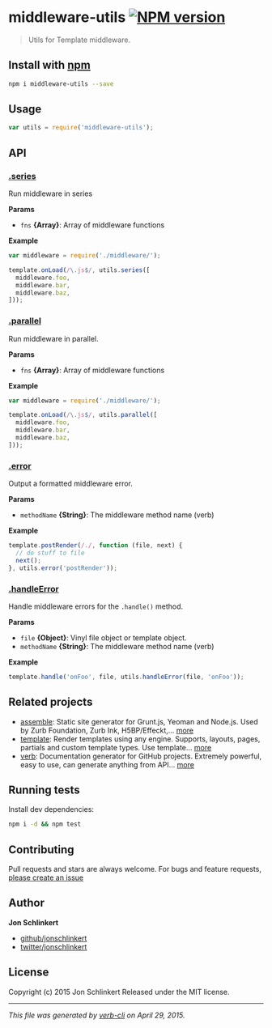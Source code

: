 # middleware-utils [![NPM version](https://badge.fury.io/js/middleware-utils.svg)](http://badge.fury.io/js/middleware-utils)

> Utils for Template middleware.

## Install with [npm](npmjs.org)

```bash
npm i middleware-utils --save
```

## Usage

```js
var utils = require('middleware-utils');
```

## API

### [.series](index.js#L29)

Run middleware in series

**Params**

* `fns` **{Array}**: Array of middleware functions

**Example**

```js
var middleware = require('./middleware/');

template.onLoad(/\.js$/, utils.series([
  middleware.foo,
  middleware.bar,
  middleware.baz,
]));
```

### [.parallel](index.js#L53)

Run middleware in parallel.

**Params**

* `fns` **{Array}**: Array of middleware functions

**Example**

```js
var middleware = require('./middleware/');

template.onLoad(/\.js$/, utils.parallel([
  middleware.foo,
  middleware.bar,
  middleware.baz,
]));
```

### [.error](index.js#L75)

Output a formatted middleware error.

**Params**

* `methodName` **{String}**: The middleware method name (verb)

**Example**

```js
template.postRender(/./, function (file, next) {
  // do stuff to file
  next();
}, utils.error('postRender'));
```

### [.handleError](index.js#L97)

Handle middleware errors for the `.handle()` method.

**Params**

* `file` **{Object}**: Vinyl file object or template object.
* `methodName` **{String}**: The middleware method name (verb)

**Example**

```js
template.handle('onFoo', file, utils.handleError(file, 'onFoo'));
```

## Related projects

* [assemble](http://assemble.io): Static site generator for Grunt.js, Yeoman and Node.js. Used by Zurb Foundation, Zurb Ink, H5BP/Effeckt,… [more](http://assemble.io)
* [template](https://github.com/jonschlinkert/template): Render templates using any engine. Supports, layouts, pages, partials and custom template types. Use template… [more](https://github.com/jonschlinkert/template)
* [verb](https://github.com/assemble/verb): Documentation generator for GitHub projects. Extremely powerful, easy to use, can generate anything from API… [more](https://github.com/assemble/verb)

## Running tests

Install dev dependencies:

```bash
npm i -d && npm test
```

## Contributing

Pull requests and stars are always welcome. For bugs and feature requests, [please create an issue](https://github.com/jonschlinkert/middleware-utils/issues)

## Author

**Jon Schlinkert**

+ [github/jonschlinkert](https://github.com/jonschlinkert)
+ [twitter/jonschlinkert](http://twitter.com/jonschlinkert)

## License

Copyright (c) 2015 Jon Schlinkert
Released under the MIT license.

***

_This file was generated by [verb-cli](https://github.com/assemble/verb-cli) on April 29, 2015._

<!-- reflinks generated by verb-reflinks plugin -->

[assemble]: http://assemble.io
[template]: https://github.com/jonschlinkert/template
[verb]: https://github.com/assemble/verb